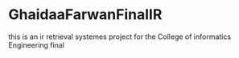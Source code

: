 # GhaidaaFarwanFinalIR
this is an ir retrieval systemes project for the College of informatics Engineering final
